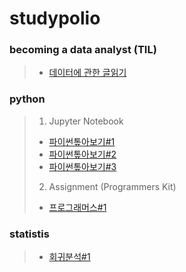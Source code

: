 # studypolio
### becoming a data analyst (TIL)
> - [데이터에 관한 글읽기](https://velog.io/@sunjoo)

### python
> 1. Jupyter Notebook
> - [파이썬톺아보기#1](py_grammer_1.html)
> - [파이썬톺아보기#2](py_grammer_2.html)
> - [파이썬톺아보기#3](py_grammer_3_1.html)
> 2. Assignment (Programmers Kit)
> - [프로그래머스#1](assignment_1.html)

### statistis
> - [회귀분석#1](Regression_1.html)
